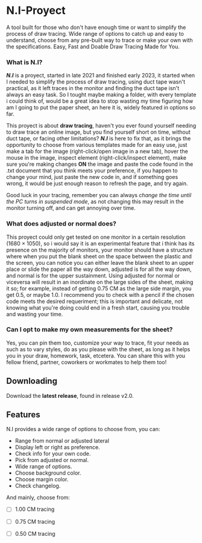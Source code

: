 # N.I-Proyect
A tool built for those who don't have enough time or want to simplify the process of draw tracing. Wide range of options to catch up and easy to understand, choose from any pre-built way to trace or make your own with the specifications. Easy, Fast and Doable Draw Tracing Made for You.

### What is N.I?
**_N.I_** is a proyect, started in late 2021 and finished early 2023, it started when I needed to simplify the process of draw tracing, using duct tape wasn't practical, as it left traces in the monitor and finding the duct tape isn't always an easy task. So I tought maybe making a folder, with every template i could think of, would be a great idea to stop wasting my time figuring how am I going to put the paper sheet, an here it is, widely featured in options so far.  

This proyect is about **draw tracing**, haven't you ever found yourself needing to draw trace an online image, but you find yourself short on time, without duct tape, or facing other limitations? **_N.I_** is here to fix that, as it brings the opportunity to choose from various templates made for an easy use, just make a tab for the image (right-click/open image in a new tab), hover the mouse in the image, inspect element (right-click/inspect element), make sure you're making changes **ON** the image and paste the code found in the .txt document that you think meets your preference, if you happen to change your mind, just paste the new code in, and if something goes wrong, it would be just enough reason to refresh the page, and try again. 

Good luck in your tracing, remember you can always *change the time until the PC turns in suspended mode*, as not changing this may result in the monitor turning off, and can get annoying over time.  

### What does adjusted or normal does?
This proyect could only get tested on one monitor in a certain resolution (1680 × 1050), so i would say it is an experimental feature that i think has its presence on the majority of monitors, your monitor should have a structure where when you put the blank sheet on the space between the plastic and the screen, you can notice you can either leave the blank sheet to an upper place or slide the paper all the way down, adjusted is for all the way down, and normal is for the upper sustainment. Using adjusted for normal or viceversa will result in an inordinate on the large sides of the sheet, making it so; for example, instead of getting 0.75 CM as the large side margin, you get 0.5, or maybe 1.0. I recommend you to check with a pencil if the chosen code meets the desired requeriment; this is important and delicate, not knowing what you're doing could end in a fresh start, causing you trouble and wasting your time.

### Can I opt to make my own measurements for the sheet?
Yes, you can pin them too, customize your way to trace, fit your needs as such as to vary styles, do as you please with the sheet, as long as it helps you in your draw, homework, task, etcetera. You can share this with you fellow friend, partner, coworkers or workmates to help them too!
## Downloading
Download the **latest release**, found in release v2.0.

## Features
N.I provides a wide range of options to choose from, you can:

-  Range from normal or adjusted lateral
-  Display left or right as preference.
-  Check info for your own code.
-  Pick from adjusted or normal.
-  Wide range of options.
-  Choose background color.
-  Choose margin color.
-  Check changelog.

And mainly, choose from:

- [ ]  1.00 CM tracing
- [ ]  0.75 CM tracing
- [ ]  0.50 CM tracing

